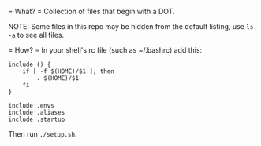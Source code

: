 = What? =
Collection of files that begin with a DOT.

NOTE: Some files in this repo may be hidden from the default listing, use `ls -a` to see all files.

= How? =
In your shell's rc file (such as ~/.bashrc) add this:
```
include () {
    if [ -f $(HOME)/$1 ]; then
        . $(HOME)/$1
    fi
}

include .envs
include .aliases
include .startup
```
Then run `./setup.sh`.
